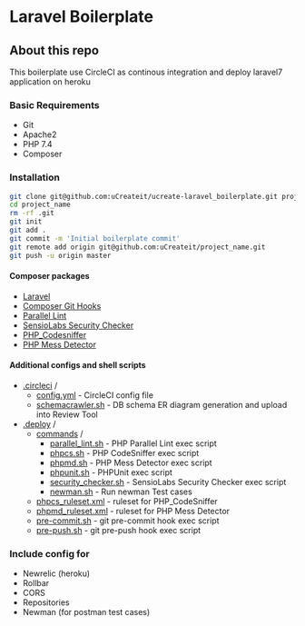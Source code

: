 # Laravel Boilerplate

## About this repo

This boilerplate use CircleCI as continous integration and deploy laravel7 application on heroku

### Basic Requirements
  * Git
  * Apache2
  * PHP 7.4
  * Composer
  

### Installation

```bash
git clone git@github.com:uCreateit/ucreate-laravel_boilerplate.git project_name
cd project_name
rm -rf .git
git init
git add .
git commit -m 'Initial boilerplate commit'
git remote add origin git@github.com:uCreateit/project_name.git
git push -u origin master
```


#### Composer packages

* [Laravel](https://laravel.com)
* [Composer Git Hooks](https://github.com/BrainMaestro/composer-git-hooks)
* [Parallel Lint](https://github.com/JakubOnderka/PHP-Parallel-Lint)
* [SensioLabs Security Checker](https://github.com/sensiolabs/security-checker)
* [PHP_Codesniffer](https://github.com/squizlabs/PHP_CodeSniffer)
* [PHP Mess Detector](https://github.com/phpmd/phpmd)

#### Additional configs and shell scripts

* [.circleci](.circleci) /    
  * [config.yml](.circleci/config.yml) - CircleCI config file
  * [schemacrawler.sh](.circleci/schemacrawler.sh) - DB schema ER diagram generation and upload into Review Tool    
* [.deploy](.deploy) /  
  * [commands](.deploy/commands) /    
    * [parallel_lint.sh](.deploy/commands/parallel_lint.sh) - PHP Parallel Lint exec script  
    * [phpcs.sh](.deploy/commands/phpcs.sh) - PHP CodeSniffer exec script
    * [phpmd.sh](.deploy/commands/phpmd.sh) - PHP Mess Detector exec script
    * [phpunit.sh](.deploy/commands/phpunit.sh) - PHPUnit exec script
    * [security_checker.sh](.deploy/commands/security_checker.sh) - SensioLabs Security Checker exec script
    * [newman.sh](.deploy/commands/newman.sh) - Run newman Test cases
  * [phpcs_ruleset.xml](.deploy/phpcs_ruleset.xml) - ruleset for PHP_CodeSniffer
  * [phpmd_ruleset.xml](.deploy/phpmd_ruleset.xml) - ruleset for PHP Mess Detector
  * [pre-commit.sh](.deploy/pre_commit.sh) - git pre-commit hook exec script
  * [pre-push.sh](.deploy/pre_push.sh) - git pre-push hook exec script


### Include config for
- Newrelic (heroku)
- Rollbar
- CORS  
- Repositories
- Newman (for postman test cases)
